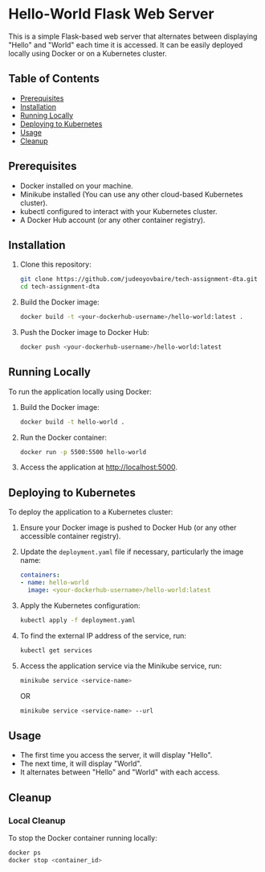 # Hello-World Flask Web Server

This is a simple Flask-based web server that alternates between displaying "Hello" and "World" each time it is accessed. It can be easily deployed locally using Docker or on a Kubernetes cluster.

## Table of Contents

- [Prerequisites](#prerequisites)
- [Installation](#installation)
- [Running Locally](#running-locally)
- [Deploying to Kubernetes](#deploying-to-kubernetes)
- [Usage](#usage)
- [Cleanup](#cleanup)

## Prerequisites

- Docker installed on your machine.
- Minikube installed (You can use any other cloud-based Kubernetes cluster).
- kubectl configured to interact with your Kubernetes cluster.
- A Docker Hub account (or any other container registry).

## Installation

1. Clone this repository:

    ```bash
    git clone https://github.com/judeoyovbaire/tech-assignment-dta.git
    cd tech-assignment-dta
    ```

2. Build the Docker image:

    ```bash
    docker build -t <your-dockerhub-username>/hello-world:latest .
    ```

3. Push the Docker image to Docker Hub:

    ```bash
    docker push <your-dockerhub-username>/hello-world:latest
    ```

## Running Locally

To run the application locally using Docker:

1. Build the Docker image:

    ```bash
    docker build -t hello-world .
    ```

2. Run the Docker container:

    ```bash
    docker run -p 5500:5500 hello-world
    ```

3. Access the application at [http://localhost:5000](http://localhost:5000).

## Deploying to Kubernetes

To deploy the application to a Kubernetes cluster:

1. Ensure your Docker image is pushed to Docker Hub (or any other accessible container registry).

2. Update the `deployment.yaml` file if necessary, particularly the image name:

    ```yaml
    containers:
    - name: hello-world
      image: <your-dockerhub-username>/hello-world:latest
    ```

3. Apply the Kubernetes configuration:

    ```bash
    kubectl apply -f deployment.yaml
    ```

4. To find the external IP address of the service, run:

    ```bash
    kubectl get services
    ```

5. Access the application service via the Minikube service, run:

    ```bash
    minikube service <service-name>
    ```
   OR
    ```bash
    minikube service <service-name> --url
    ```

## Usage

- The first time you access the server, it will display "Hello".
- The next time, it will display "World".
- It alternates between "Hello" and "World" with each access.

## Cleanup

### Local Cleanup

To stop the Docker container running locally:

```bash
docker ps
docker stop <container_id>
